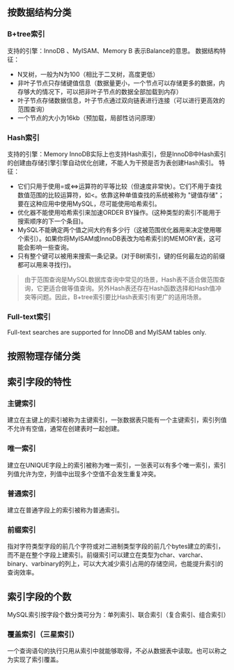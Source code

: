 ## 按数据结构分类
### B+tree索引
支持的引擎：InnoDB 、MyISAM、Memory
B 表示Balance的意思。
数据结构特征：
- N叉树，一般为N为100（相比于二叉树，高度更低）
- 非叶子节点只存储键值信息（数据量更小，一个节点可以存储更多的数据，内存够大的情况下，可以把非叶子节点的数据全部加载到内存）
- 叶子节点存储数据信息，叶子节点通过双向链表进行连接（可以进行更高效的范围查询）
- 一个节点的大小为16kb（预加载，局部性访问原理）
### Hash索引
支持的引擎：Memory
InnoDB实际上也支持Hash索引，但是InnoDB中Hash索引的创建由存储引擎引擎自动优化创建，不能人为干预是否为表创建Hash索引。
特征：
- 它们只用于使用=或\<=\>运算符的平等比较（但速度非常快）。它们不用于查找数值范围的比较运算符，如\<。依靠这种单值查找的系统被称为 "键值存储"；要在这种应用中使用MySQL，尽可能使用哈希索引。
- 优化器不能使用哈希索引来加速ORDER BY操作。(这种类型的索引不能用于搜索顺序的下一个条目)。
- MySQL不能确定两个值之间大约有多少行（这被范围优化器用来决定使用哪个索引）。如果你将MyISAM或InnoDB表改为哈希索引的MEMORY表，这可能会影响一些查询。
- 只有整个键可以被用来搜索一条记录。(对于B树索引，键的任何最左边的前缀都可以用来寻找行)。
> 由于范围查询是MySQL数据库查询中常见的场景，Hash表不适合做范围查询，它更适合做等值查询。另外Hash表还存在Hash函数选择和Hash值冲突等问题。因此，B+tree索引要比Hash表索引有更广的适用场景。
### Full-text索引
Full-text searches are supported for InnoDB and MyISAM tables only.
## 按照物理存储分类

## 索引字段的特性
### 主键索引
建立在主键上的索引被称为主键索引，一张数据表只能有一个主键索引，索引列值不允许有空值，通常在创建表时一起创建。
### 唯一索引
建立在UNIQUE字段上的索引被称为唯一索引，一张表可以有多个唯一索引，索引列值允许为空，列值中出现多个空值不会发生重复冲突。
### 普通索引
建立在普通字段上的索引被称为普通索引。
### 前缀索引
指对字符类型字段的前几个字符或对二进制类型字段的前几个bytes建立的索引，而不是在整个字段上建索引。前缀索引可以建立在类型为char、varchar、binary、varbinary的列上，可以大大减少索引占用的存储空间，也能提升索引的查询效率。
## 索引字段的个数
MySQL索引按字段个数分类可分为：单列索引、联合索引（复合索引、组合索引）
### 覆盖索引（三星索引）
一个查询语句的执行只用从索引中就能够取得，不必从数据表中读取。也可以称之为实现了索引覆盖。

